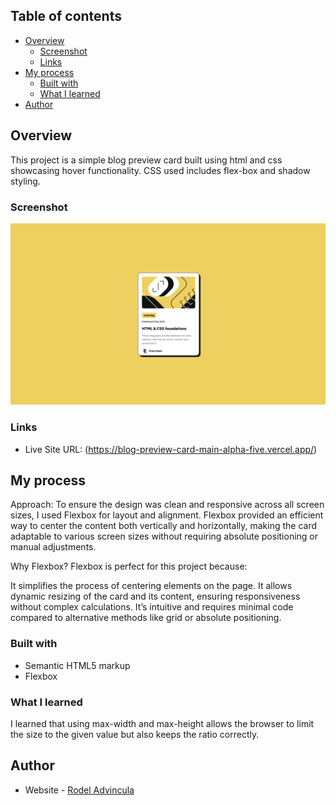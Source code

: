 ## Table of contents

- [Overview](#overview)
  - [Screenshot](#screenshot)
  - [Links](#links)
- [My process](#my-process)
  - [Built with](#built-with)
  - [What I learned](#what-i-learned)
- [Author](#author)

## Overview

This project is a simple blog preview card built using html and css showcasing hover functionality. CSS used includes flex-box and shadow styling.

### Screenshot

![](./assets/images/finished-design.png)

### Links

- Live Site URL: (https://blog-preview-card-main-alpha-five.vercel.app/)

## My process

Approach:
To ensure the design was clean and responsive across all screen sizes, I used Flexbox for layout and alignment. Flexbox provided an efficient way to center the content both vertically and horizontally, making the card adaptable to various screen sizes without requiring absolute positioning or manual adjustments.

Why Flexbox?
Flexbox is perfect for this project because:

It simplifies the process of centering elements on the page.
It allows dynamic resizing of the card and its content, ensuring responsiveness without complex calculations.
It’s intuitive and requires minimal code compared to alternative methods like grid or absolute positioning.

### Built with

- Semantic HTML5 markup
- Flexbox

### What I learned

I learned that using max-width and max-height allows the browser to limit the size to the given value but also keeps the ratio correctly.

## Author

- Website - [Rodel Advincula](https://blog-preview-card-main-alpha-five.vercel.app/)

